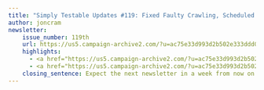 ```yaml
---
title: "Simply Testable Updates #119: Fixed Faulty Crawling, Scheduled Tests On-Target"
author: joncram
newsletter:
    issue_number: 119th
    url: https://us5.campaign-archive2.com/?u=ac75e33d993d2b502e333ddd0&amp;id=fdca7f5908
    highlights:
      - <a href="https://us5.campaign-archive2.com/?u=ac75e33d993d2b502e333ddd0&amp;id=fdca7f5908#fixed-faulty-crawling">Fixed Faulty Crawling</a>
      - <a href="https://us5.campaign-archive2.com/?u=ac75e33d993d2b502e333ddd0&amp;id=fdca7f5908#scheduled-tests-on-target">Scheduled Tests On-Target (Coming Soon)</a>
    closing_sentence: Expect the next newsletter in a week from now on 8 April 2015
---
```

